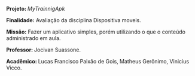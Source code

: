

<p><b> Projeto: </b> <i>MyTrainnigApk</i>
<p><b>Finalidade:</b> Avaliação da disciplina Dispositiva moveis.
<p><b>Missão:</b> Fazer um aplicativo simples, porém utilizando o que o conteúdo administrado em aula. 
<p><b>Professor: </b> Jocivan Suassone.
<p><b>Acadêmico: </b>Lucas Francisco Paixão de Gois, Matheus Gerônimo, Vinicius Vicco.

